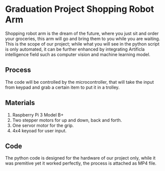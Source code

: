 # Graduation Project **Shopping Robot Arm**
Shopping robot arm is the dream of the future, where you just sit and order your groceries, this arm will go and bring them to you while you are waiting. This is the scope of our project; while what you will see in the python script is only automated, it can be further enhanced by integrating Artificla intelligence field such as computer vision and machine learning model.

## Process
The code will be controlled by the microcontroller, that will take the input from keypad and grab a certain item to put it in a trolley.

## Materials
1. Raspberry Pi 3 Model B+
2. Two stepper motors for up and down, back and forth.
3. One servor motor for the grip.
4. 4x4 keyoad for user input.

## Code
The python code is designed for the hardware of our project only, while it was premitive yet it worked perfectly, the process is attached as MP4 file.
